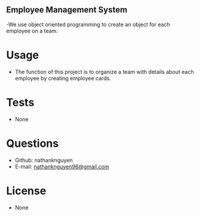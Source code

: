 ## Employee Management System
  -We use object oriented programming to create an object for each employee on a team.
  # Usage
  - The function of this project is to organize a team with details about each employee by creating employee cards.
  # Tests
  - None
  # Questions
  - Github: nathanknguyen
  - E-mail: nathanknguyen96@gmail.com
  # License
  - None
